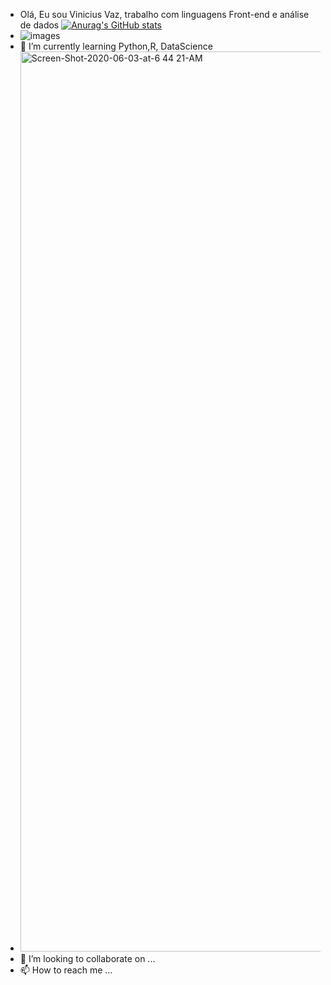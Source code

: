- Olá, Eu sou Vinicius Vaz, trabalho com linguagens Front-end e análise de dados 
  [![Anurag's GitHub stats](https://github-readme-stats.vercel.app/api?username=anuraghazra)](https://github.com/anuraghazra/github-readme-stats)
- ![images](https://user-images.githubusercontent.com/88793211/144745804-3fceca5d-fc8d-4330-b273-2952a8cced25.png)
- 🌱 I’m currently learning Python,R, DataScience
- <img width="1440" alt="Screen-Shot-2020-06-03-at-6 44 21-AM" src="https://user-images.githubusercontent.com/88793211/144745839-021a1e19-fbcd-472d-8b35-0eca6bd3f76e.png">
- 💞️ I’m looking to collaborate on ...
- 📫 How to reach me ...

<!---
ViniciusVazSystem/ViniciusVazSystem is a ✨ special ✨ repository because its `README.md` (this file) appears on your GitHub profile.
You can click the Preview link to take a look at your changes.
--->
